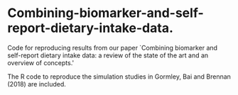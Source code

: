 # Combining-biomarker-and-self-report-dietary-intake-data.
Code for reproducing results from our paper `Combining biomarker and self-report dietary intake data: a review of the state of the art and an overview of concepts.'

The R code to reproduce the simulation studies in Gormley, Bai and Brennan (2018) are included.
